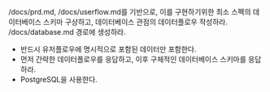/docs/prd.md, /docs/userflow.md를 기반으로, 이를 구현하기위한 최소 스펙의 데이터베이스 스키마 구상하고,
데이터베이스 관점의 데이터플로우 작성하라.
/docs/database.md 경로에 생성하라.

- 반드시 유저플로우에 명시적으로 포함된 데이터만 포함한다.
- 먼저 간략한 데이터플로우를 응답하고, 이후 구체적인 데이터베이스 스키마를 응답하라.
- PostgreSQL을 사용한다.